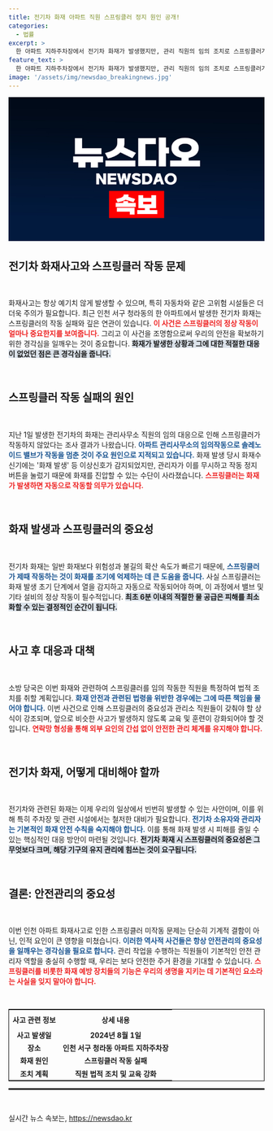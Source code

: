 ```yaml
---
title: 전기차 화재 아파트 직원 스프링클러 정지 원인 공개!
categories:
  - 법률
excerpt: >
  한 아파트 지하주차장에서 전기차 화재가 발생했지만, 관리 직원의 임의 조치로 스프링클러가 작동하지 않아 피해가 커졌다. 경고음에 놀란 직원이 밸브 작동 정지 버튼을 눌렀다는 충격적 사실이 밝혀졌다.
feature_text: >
  한 아파트 지하주차장에서 전기차 화재가 발생했지만, 관리 직원의 임의 조치로 스프링클러가 작동하지 않아 피해가 커졌다. 경고음에 놀란 직원이 밸브 작동 정지 버튼을 눌렀다는 충격적 사실이 밝혀졌다.
image: '/assets/img/newsdao_breakingnews.jpg'
---
```


<p><img src="/assets/img/newsdao_breakingnews.jpg" alt="ontimetimes 속보" /></p>

<h2 data-ke-size="size26">전기차 화재사고와 스프링클러 작동 문제</h2>

<p data-ke-size="size16">&nbsp;</p>

<p>화재사고는 항상 예기치 않게 발생할 수 있으며, 특히 자동차와 같은 고위험 시설들은 더더욱 주의가 필요합니다. 최근 인천 서구 청라동의 한 아파트에서 발생한 전기차 화재는 스프링클러의 작동 실패와 깊은 연관이 있습니다. <b><span style="color: #ee2323;">이 사건은 스프링클러의 정상 작동이 얼마나 중요한지를 보여줍니다.</span></b> 그리고 이 사건을 조명함으로써 우리의 안전을 확보하기 위한 경각심을 일깨우는 것이 중요합니다. <b><span style="background-color: #21538527;">화재가 발생한 상황과 그에 대한 적절한 대응이 없었던 점은 큰 경각심을 줍니다.</span></b></p>

<p data-ke-size="size16">&nbsp;</p>

<h2 data-ke-size="size26">스프링클러 작동 실패의 원인</h2>

<p data-ke-size="size16">&nbsp;</p>

<p>지난 1일 발생한 전기차의 화재는 관리사무소 직원의 임의 대응으로 인해 스프링클러가 작동하지 않았다는 조사 결과가 나왔습니다. <b><span style="color: #1a5490;">아파트 관리사무소의 임의작동으로 솔레노이드 밸브가 작동을 멈춘 것이 주요 원인으로 지적되고 있습니다.</span></b> 화재 발생 당시 화재수신기에는 '화재 발생' 등 이상신호가 감지되었지만, 관리자가 이를 무시하고 작동 정지 버튼을 눌렀기 때문에 화재를 진압할 수 있는 수단이 사라졌습니다. <b><span style="color: #ee2323;">스프링클러는 화재가 발생하면 자동으로 작동할 의무가 있습니다.</span></b></p>

<p data-ke-size="size16">&nbsp;</p>

<h2 data-ke-size="size26">화재 발생과 스프링클러의 중요성</h2>

<p data-ke-size="size16">&nbsp;</p>

<p>전기차 화재는 일반 화재보다 위험성과 불길의 확산 속도가 빠르기 때문에, <b><span style="color: #1a5490;">스프링클러가 제때 작동하는 것이 화재를 조기에 억제하는 데 큰 도움을 줍니다.</span></b> 사실 스프링클러는 화재 발생 초기 단계에서 열을 감지하고 자동으로 작동되어야 하며, 이 과정에서 밸브 및 기타 설비의 정상 작동이 필수적입니다. <b><span style="background-color: #21538527;">최초 6분 이내의 적절한 물 공급은 피해를 최소화할 수 있는 결정적인 순간이 됩니다.</span></b></p>

<p data-ke-size="size16">&nbsp;</p>

<h2 data-ke-size="size26">사고 후 대응과 대책</h2>

<p data-ke-size="size16">&nbsp;</p>

<p>소방 당국은 이번 화재와 관련하여 스프링클러를 임의 작동한 직원을 특정하여 법적 조치를 취할 계획입니다. <b><span style="color: #1a5490;">화재 안전과 관련된 법령을 위반한 경우에는 그에 따른 책임을 물어야 합니다.</span></b> 이번 사건으로 인해 스프링클러의 중요성과 관리소 직원들이 갖춰야 할 상식이 강조되며, 앞으로 비슷한 사고가 발생하지 않도록 교육 및 훈련이 강화되어야 할 것입니다. <b><span style="color: #ee2323;">연락망 형성을 통해 외부 요인의 간섭 없이 안전한 관리 체계를 유지해야 합니다.</span></b></p>

<p data-ke-size="size16">&nbsp;</p>

<h2 data-ke-size="size26">전기차 화재, 어떻게 대비해야 할까</h2>

<p data-ke-size="size16">&nbsp;</p>

<p>전기차와 관련된 화재는 이제 우리의 일상에서 빈번히 발생할 수 있는 사안이며, 이를 위해 특히 주차장 및 관련 시설에서는 철저한 대비가 필요합니다. <b><span style="color: #1a5490;">전기차 소유자와 관리자는 기본적인 화재 안전 수칙을 숙지해야 합니다.</span></b> 이를 통해 화재 발생 시 피해를 줄일 수 있는 핵심적인 대응 방안이 마련될 것입니다. <b><span style="background-color: #21538527;">전기차 화재 시 스프링클러의 중요성은 그 무엇보다 크며, 해당 기구의 유지 관리에 힘쓰는 것이 요구됩니다.</span></b></p>

<p data-ke-size="size16">&nbsp;</p>

<h2 data-ke-size="size26">결론: 안전관리의 중요성</h2>

<p data-ke-size="size16">&nbsp;</p>

<p>이번 인천 아파트 화재사고로 인한 스프링클러 미작동 문제는 단순히 기계적 결함이 아닌, 인적 요인이 큰 영향을 미쳤습니다. <b><span style="color: #1a5490;">이러한 역사적 사건들은 항상 안전관리의 중요성을 일깨우는 경각심을 필요로 합니다.</span></b> 관리 작업을 수행하는 직원들이 기본적인 안전 관리자 역할을 충실히 수행할 때, 우리는 보다 안전한 주거 환경을 기대할 수 있습니다. <b><span style="color: #ee2323;">스프링클러를 비롯한 화재 예방 장치들의 기능은 우리의 생명을 지키는 데 기본적인 요소라는 사실을 잊지 말아야 합니다.</span></b></p>

<p data-ke-size="size16">&nbsp;</p>

<table style="width: 100%; border-collapse: collapse; border: 1px solid black;">
    <tr>
        <th style="text-align: center; height: 30px;"><b>사고 관련 정보</b></th>
        <th style="text-align: center; height: 30px;"><b>상세 내용</b></th>
    </tr>
    <tr>
        <td style="text-align: center; height: 17px;"><b>사고 발생일</b></td>
        <td style="text-align: center; height: 17px;"><b>2024년 8월 1일</b></td>
    </tr>
    <tr>
        <td style="text-align: center; height: 17px;"><b>장소</b></td>
        <td style="text-align: center; height: 17px;"><b>인천 서구 청라동 아파트 지하주차장</b></td>
    </tr>
    <tr>
        <td style="text-align: center; height: 17px;"><b>화재 원인</b></td>
        <td style="text-align: center; height: 17px;"><b>스프링클러 작동 실패</b></td>
    </tr>
    <tr>
        <td style="text-align: center; height: 17px;"><b>조치 계획</b></td>
        <td style="text-align: center; height: 17px;"><b>직원 법적 조치 및 교육 강화</b></td>
    </tr>
</table>

<hr style="border: 1px solid black;">

<p data-ke-size="size16">&nbsp;</p>
실시간 뉴스 속보는, <a href="https://newsdao.kr" rel="dofollow">https://newsdao.kr</a>


